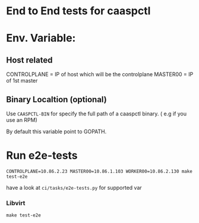 # End to End tests for caaspctl

# Env. Variable:

## Host related
CONTROLPLANE = IP of host which will be the controlplane
MASTER00 = IP of 1st master

## Binary Localtion (optional)

Use `CAASPCTL-BIN` for specify the full path of a caaspctl binary. ( e.g if you use an RPM)

By default this variable point to GOPATH.



# Run e2e-tests

`CONTROLPLANE=10.86.2.23 MASTER00=10.86.1.103 WORKER00=10.86.2.130 make test-e2e` 

have a look at `ci/tasks/e2e-tests.py` for supported var

### Libvirt
`make test-e2e`
